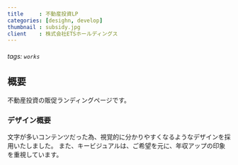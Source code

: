 ```yaml
---
title     : 不動産投資LP
categories: [desighn, develop]
thumbnail : subsidy.jpg
client    : 株式会社ETSホールディングス
---
```


###### tags: `works`

## 概要

不動産投資の販促ランディングページです。

### デザイン概要

文字が多いコンテンツだった為、視覚的に分かりやすくなるようなデザインを採用いたしました。
また、キービジュアルは、ご希望を元に、年収アップの印象を重視しています。